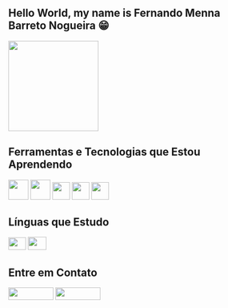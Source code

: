 ## Hello World, my name is Fernando Menna Barreto Nogueira 😁
<div><img loading="lazy" height="180em" src="https://github-readme-stats.vercel.app/api?username=FerNogueiraa&show_icons=true&theme=dracula&include_all_commits=true&count_private=true"/>
</div>

## Ferramentas e Tecnologias que Estou Aprendendo

<img src="https://cdn.jsdelivr.net/gh/devicons/devicon/icons/python/python-original.svg" width="40" height="40"/> <img src="https://cdn.jsdelivr.net/gh/devicons/devicon/icons/arduino/arduino-original-wordmark.svg" width="40" height="40"/> <img src= "https://cdn.jsdelivr.net/gh/devicons/devicon/icons/html5/html5-plain.svg" width="35" height="35"/>
<img src= "https://cdn.jsdelivr.net/gh/devicons/devicon/icons/mysql/mysql-original.svg" width="35" height="35"/>
<img src= "https://cdn.jsdelivr.net/gh/devicons/devicon/icons/unity/unity-original.svg" width="35" height="35"/>

## Línguas que Estudo

<img src="https://upload.wikimedia.org/wikipedia/en/thumb/0/05/Flag_of_Brazil.svg/1200px-Flag_of_Brazil.svg.png" width="35" height="25"/>
<img src="https://www.freepnglogos.com/uploads/american-flag-png/simple-american-flag-16.png" width="37" height="26"/>

## Entre em Contato
<a href = "mailto:fernando.mennabnogueira@gmail.com"><img loading="lazy" width="90" height="25" src="https://img.shields.io/badge/Gmail-D14836?style=for-the-badge&logo=gmail&logoColor=white" target="_blank"></a> 
<a href="https://www.instagram.com/fermandombn_/?next=%2F" target="_blank"><img loading="lazy" width="90" height="25"
src="https://img.shields.io/badge/-Instagram-%23E4405F?style=for-thebadge&logo=instagram&logoColor=white" target="_blank"></a> 
